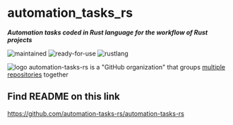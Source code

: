 # automation_tasks_rs

***Automation tasks coded in Rust language for the workflow of Rust projects***

 ![maintained](https://img.shields.io/badge/maintained-green)
 ![ready-for-use](https://img.shields.io/badge/ready_for_use-green)
 ![rustlang](https://img.shields.io/badge/rustlang-orange)

 ![logo](https://raw.githubusercontent.com/automation-tasks-rs/cargo-auto/main/images/logo/logo_cargo_auto.svg)
 automation-tasks-rs is a "GitHub organization" that groups [multiple repositories](https://github.com/orgs/automation-tasks-rs/repositories?q=sort%3Aname-asc) together

## Find README on this link

<https://github.com/automation-tasks-rs/automation-tasks-rs>

